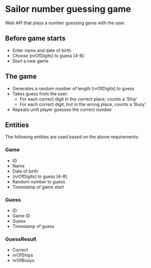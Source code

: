 # Sailor number guessing game
Web API that plays a number guessing game with the user. 

## Before game starts
* Enter name and date of birth.
* Choose [nrOfDigits] to guess [4-8]
* Start a new game

## The game
* Generates a random number of length [nrOfDigits] to guess
* Takes guess from the user:
    * For each correct digit in the correct place, counts a ‘Ship’
    * For each correct digit, but in the wrong place, counts a ‘Buoy’
* Repeats until player guesses the correct number

## Entities
The following entities are used based on the above requirements:

### Game
* ID
* Name
* Date of birth
* [nrOfDigits] to guess [4-8]
* Random number to guess
* Timestamp of game start

### Guess
* ID
* Game ID
* Guess
* Timestamp of guess

### GuessResult
* Correct
* nrOfShips
* nrOfBuoys


